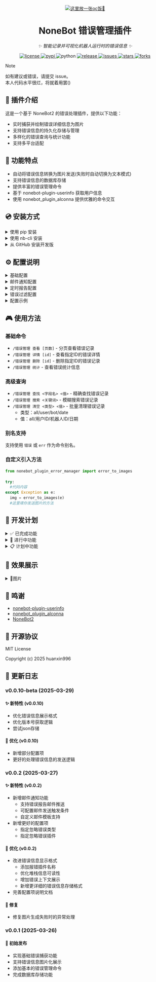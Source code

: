 <!-- markdownlint-disable MD033 MD036 MD041 -->

<p align="center">
  <a href="https://huanxinbot.com/"><img src="https://raw.githubusercontent.com/huanxin996/nonebot_plugin_hx-yinying/main/.venv/hx_img.png" width="200" height="200" alt="这里放一张oc饭🤤"></a>
</p>

<div align="center">

# NoneBot 错误管理插件

_✨ 智能记录并可视化机器人运行时的错误信息 ✨_

<p align="center">
  <a href="https://github.com/huanxin996/nonebot-plugin-error-manager/blob/main/LICENSE">
    <img src="https://img.shields.io/github/license/huanxin996/nonebot_plugin_error_report.svg" alt="license">
  </a>
  <a href="https://pypi.python.org/pypi/nonebot-plugin-error-manager">
    <img src="https://img.shields.io/pypi/v/nonebot_plugin_error_report" alt="pypi">
  </a>
  <img src="https://img.shields.io/badge/python-3.8+-blue.svg" alt="python">
  <a href="https://github.com/huanxin996/nonebot_plugin_error_report/releases">
    <img src="https://img.shields.io/github/v/release/huanxin996/nonebot_plugin_error_report?include_prereleases" alt="release">
  </a>
  <a href="https://github.com/huanxin996/nonebot-plugin-error-manager/issues">
    <img src="https://img.shields.io/github/issues/huanxin996/nonebot_plugin_error_report" alt="issues">
  </a>
  <a href="https://github.com/huanxin996/nonebot-plugin-error-manager/stargazers">
    <img src="https://img.shields.io/github/stars/huanxin996/nonebot_plugin_error_report.svg" alt="stars">
  </a>
  <a href="https://github.com/huanxin996/nonebot-plugin-error-manager/network/members">
    <img src="https://img.shields.io/github/forks/huanxin996/nonebot_plugin_error_report.svg" alt="forks">
  </a>
</p>

</div>

> [!note]
> 如有建议或错误，请提交 issue。\
> 本人代码水平很烂，将就着用罢()

## 📝 插件介绍

这是一个基于 NoneBot2 的错误处理插件，提供以下功能：

- 实时捕获并绘制错误详细信息为图片
- 支持错误信息的持久化存储与管理
- 多样化的错误查询与统计功能
- 支持多平台适配

## 🎯 功能特点

- 自动将错误信息转换为图片发送(失败时自动切换为文本模式)
- 支持错误信息的数据库存储
- 提供丰富的错误管理命令
- 基于 nonebot-plugin-userinfo 获取用户信息
- 使用 nonebot_plugin_alconna 提供优雅的命令交互

## 💿 安装方式

<details>
<summary>使用 pip 安装</summary>

```bash
pip install nonebot-plugin-error-manager
```

这是最基础的安装方式，适用于所有 Python 环境。如果你使用的是虚拟环境，请确保在激活虚拟环境后再执行此命令。

</details>

<details>
<summary>使用 nb-cli 安装</summary>

```bash
nb plugin install nonebot_plugin_error_manager
```

这是 NoneBot2 推荐的安装方式，它会自动处理依赖关系并在 `pyproject.toml` 中注册插件。

</details>

<details>
<summary>从 GitHub 安装开发版</summary>

```bash
git clone https://github.com/huanxin996/nonebot-plugin-error-manager.git
cd nonebot-plugin-error-manager
pip install -e .
```

如果你需要最新的开发版本或想要参与开发，可以使用这种方式安装。

</details>

## ⚙️ 配置说明

<details>
<summary>基础配置</summary>

| 配置项 | 类型 | 默认值 | 说明 |
|-------|------|--------|-----|
| error_image_quality | int | 30 | 错误图片渲染质量(1-100) |
| error_image_font | str | None | 错误图片字体文件路径 |
| enable_error_report | bool | True | 是否启用错误自动发送功能 |
| enable_error_logs | bool | True | 是否启用错误日志记录功能 |
| use_orm_database | bool | True | 是否使用数据库存储(False则使用JSON文件) |

</details>

<details>
<summary>邮件通知配置</summary>

| 配置项 | 类型 | 默认值 | 说明 |
|-------|------|--------|-----|
| enable_email | bool | False | 是否启用邮件通知 |
| smtp_host | str | "smtp.qq.com" | SMTP服务器地址 |
| smtp_port | int | 465 | SMTP服务器端口 |
| smtp_ssl | bool | True | 是否使用SSL连接 |
| smtp_user | str | "" | SMTP用户名 |
| smtp_password | str | "" | SMTP密码或授权码 |
| email_from | str | "" | 发件人邮箱 |
| email_batch_size | int | 10 | 邮件发送批次大小 |
| email_to | list[str] | [] | 收件人邮箱列表 |

</details>

<details>
<summary>定时报告配置</summary>

| 配置项 | 类型 | 默认值 | 说明 |
|-------|------|--------|-----|
| enable_scheduled_report | bool | False | 是否启用定时报告 |
| report_mode | str | "count" | 触发模式: count(累计触发)/time(定时触发) |
| report_count | int | 10 | 累计错误触发阈值(count模式) |
| report_interval | str | "0 0 '_' '_' _" | 定时发送cron表达式(time模式) |
| clear_after_report | bool | False | 发送后是否清空记录 |

</details>

<details>
<summary>错误过滤配置</summary>

| 配置项 | 类型 | 默认值 | 说明 |
|-------|------|--------|-----|
| ignored_plugins | list[str] | [] | 忽略的插件列表 |
| ignore_patterns | list[str] | [] | 忽略的错误模式(支持正则表达式) |

</details>

<details>
<summary>配置示例</summary>

```python
error_manager_config = {
    # 基础配置
    "error_image_quality": 50,
    "error_image_font": "C:/Windows/Fonts/msyh.ttc",
    
    # 邮件配置
    "enable_email": True,
    "smtp_user": "your_email@qq.com",
    "smtp_password": "your_password",
    "email_to": ["admin@example.com"],
    
    # 定时报告
    "enable_scheduled_report": True,
    "report_mode": "time",
    "report_interval": "0 0 * * *",
    
    # 错误过滤
    "ignored_plugins": ["plugin1", "plugin2"],
    "ignore_patterns": ["*timeout*", "*connection refused*"]
}
```

</details>

## 🎮 使用方法

### 基础命令

- `/错误管理 查看 [页数]` - 分页查看错误记录
- `/错误管理 详情 [id]` - 查看指定ID的错误详情
- `/错误管理 删除 [id]` - 删除指定ID的错误记录
- `/错误管理 统计` - 查看错误统计信息

### 高级查询

- `/错误管理 查找 <字段名> <值>` - 精确查找错误记录
- `/错误管理 搜索 <关键词>` - 模糊搜索错误记录
- `/错误管理 清空 <类型> <值>` - 批量清理错误记录
  - 类型：all/user/bot/date
  - 值：all/用户ID/机器人ID/日期

### 别名支持

支持使用 `错误` 或 `err` 作为命令别名。

### 自定义引入方法

```python
from nonebot_plugin_error_manager import error_to_images

try:
  #代码内容
except Exception as e:
  img = error_to_images(e)
  #这里填你发送图片的方法
```

## 📑 开发计划

<details>
<summary>✅ 已完成功能</summary>

### 邮件通知系统

- 支持定时发送错误报告
- 支持实时错误通知推送

### 错误信息增强

- 优化依赖注入机制
- 扩展错误信息采集范围
- 优化发送错误信息的显示

### 跨平台兼容性

- 支持主流聊天平台错误推送
- 统一错误处理接口

### 报错处理增强

- 忽略指定插件的报错
- 忽略指定报错类型

</details>

<details>
<summary>🚧 进行中功能</summary>

### 数据存储优化

- ORM数据库动态加载/卸载
- JSON文件导入导出支持
- 数据迁移工具开发

</details>

<details>
<summary>📋 计划中功能</summary>

### 代码重构与优化

- 性能优化
- 代码结构重组
- 测试覆盖率提升
- 错误信息格式优化
- 尝试使用ai来处理错误信息
- 尝试自动化运维

### 平台适配扩展

- 新增平台支持
- 统一适配器接口

</details>

## 📸 效果展示

<details>
<summary>📸图片</summary>

这里是一些示例示例图片

<img src="https://raw.githubusercontent.com/huanxin996/nonebot_plugin_error_report/main/example_image/test0.png" alt="示例图片-1">
<img src="https://raw.githubusercontent.com/huanxin996/nonebot_plugin_error_report/main/example_image/test1.jpg" alt="示例图片-2">
<img src="https://raw.githubusercontent.com/huanxin996/nonebot_plugin_error_report/main/example_image/test2.jpg" alt="示例图片-3">
<img src="https://raw.githubusercontent.com/huanxin996/nonebot_plugin_error_report/main/example_image/test3.jpg" alt="示例图片-4">
<img src="https://raw.githubusercontent.com/huanxin996/nonebot_plugin_error_report/main/example_image/test4.jpg" alt="示例图片-5">
<img src="https://raw.githubusercontent.com/huanxin996/nonebot_plugin_error_report/main/example_image/test5.jpg" alt="示例图片-6">
<img src="https://raw.githubusercontent.com/huanxin996/nonebot_plugin_error_report/main/example_image/test6.jpg" alt="示例图片-7">
<img src="https://raw.githubusercontent.com/huanxin996/nonebot_plugin_error_report/main/example_image/test7.jpg" alt="示例图片-8">

</details>

## 🙏 鸣谢

- [nonebot-plugin-userinfo](https://github.com/none)
- [nonebot_plugin_alconna](https://github.com/none)
- [NoneBot2](https://github.com/nonebot/nonebot2)

## 📄 开源协议

MIT License

Copyright (c) 2025 huanxin996

## 📄 更新日志

### v0.0.10-beta (2025-03-29)

#### ✨ 新特性 (v0.0.10)

- 优化错误信息展示格式
- 优化版本号获取逻辑
- 尝试json存储

#### 🔧 优化 (v0.0.10)

- 新增部分配置项
- 更好的处理错误信息的发送逻辑

### v0.0.2 (2025-03-27)

#### ✨ 新特性 (v0.0.2)

- 新增邮件通知功能
  - 支持错误报告邮件推送
  - 可配置邮件发送触发条件
  - 自定义邮件模板支持
- 新增更好的配置项
  - 指定忽略错误类型
  - 指定忽略错误插件

#### 🔧 优化 (v0.0.2)

- 改进错误信息显示格式
  - 添加报错插件名称
  - 优化堆栈信息可读性
  - 增加错误上下文展示
  - 新增更详细的错误信息存储格式
- 完善配置项说明文档

#### 🐛 修复

- 修复图片生成失败时的异常处理

### v0.0.1 (2025-03-26)

#### 🎉 初始发布

- 实现基础错误捕获功能
- 支持错误信息图片化展示
- 添加基本的错误管理命令
- 完成数据库存储功能
